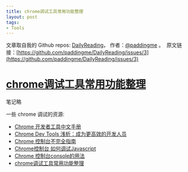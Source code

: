 ```yaml
---
title: chrome调试工具常用功能整理
layout: post
tags:
- Tools
---
```



 文章取自我的 Github  repos: [DailyReading](https://github.com/paddingme/DailyReading)， 作者：[@paddingme](http://padding.me/about.html) 。 
 &nbsp;原文链接：[https://github.com/paddingme/DailyReading/issues/3](https://github.com/paddingme/DailyReading/issues/3)

# [chrome调试工具常用功能整理](http://xuyuan923.github.io/2014/10/16/chrome-debug-tool/)

笔记略

一些 chrome 调试的资源:

- [Chrome 开发者工具中文手册]( https://github.com/CN-Chrome-DevTools/CN-Chrome-DevTools)
- [Chrome Dev Tools 浅析：成为更高效的开发人员]( http://blog.jobbole.com/22065/)
- [Chrome 控制台不完全指南](http://web.jobbole.com/81912/)
- [Chrome控制台 如何调试Javascript ](http://web.jobbole.com/81918/)
- [Chrome 控制台console的用法 ]( http://web.jobbole.com/81914/)
- [chrome调试工具常用功能整理](http://xuyuan923.github.io/2014/10/16/chrome-debug-tool/)
